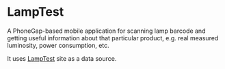 LampTest
=========

A PhoneGap-based mobile application for scanning lamp barcode and getting useful information about that particular product, e.g. real measured luminosity, power consumption, etc.

It uses [LampTest](http://lamptest.ru) site as a data source.